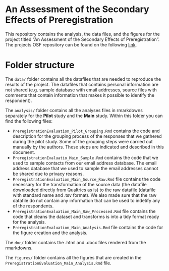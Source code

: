 
<!-- README.md is generated from README.Rmd. Please edit that file -->

# An Assessment of the Secondary Effects of Preregistration

This repository contains the analysis, the data files, and the figures
for the project titled “An Assessment of the Secondary Effects of
Preregistration”. The projects OSF repository can be found on the
following [link](https://osf.io/jcdvb/).

# Folder structure

The `data/` folder contains all the datafiles that are needed to
reproduce the results of the project. The datafiles that contains
personal information are not shared (e.g. sample database with email
addresses, source files with comments that contain information that
makes it possible to identify the respondent).

The `analysis/` folder contains all the analyses files in rmarkdowns
separately for the **Pilot** study and the **Main** study. Within this
folder you can find the following files:

-   `PreregistrationEvaluation_Pilot_Grouping.Rmd` contains the code and
    description for the grouping process of the responses that we
    gathered during the pilot study. Some of the grouping steps were
    carried out manually by the authors. These steps are indicated and
    described in this document.
-   `PreregistrationEvaluatio_Main_Sample.Rmd` contains the code that we
    used to sample contacts from our email address database. The email
    address database that we used to sample the email addresses cannot
    be shared due to privacy reasons.
-   `PreregistrationEvaluation_Main_Source_Raw.Rmd` file contains the
    code necessary for the transformation of the source data (the
    datafile downloaded directly from Qualtrics as is) to the raw
    datafile (datafile with standard name and .tsv format). We also made
    sure that the raw datafile do not contain any information that can
    be used to indetify any of the respondents.
-   `PreregistrationEvaluation_Main_Raw_Processed.Rmd` file contains the
    code that cleans the dataset and transforms is into a tidy format
    ready for the analysis.
-   `PreregistrationEvaluation_Main_Analysis.Rmd` file contains the code
    for the figure creation and the analysis.

The `doc/` folder contains the .html and .docx files rendered from the
rmarkdowns.

The `figures/` folder contains all the figures that are created in the
`PreregistrationEvaluation_Main_Analysis.Rmd` file.
